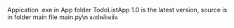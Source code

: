 Appication .exe in App folder TodoListApp 1.0 is the latest version,
source is in folder main file main.py\n
แอปพลิเคชัน
